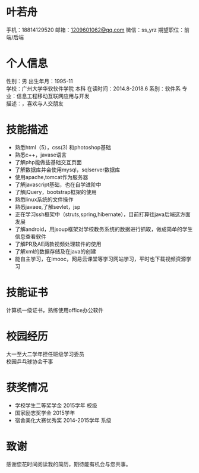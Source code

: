 # 叶若舟
 手机：18814129520  邮箱：1209601062@qq.com  微信：ss_yrz  期望职位：前端/后端
# 个人信息
  性别：男                        出生年月：1995-11  
  学校：广州大学华软软件学院        本科     在读时间：2014.8-2018.6
  系别：软件系                    专业：信息工程移动互联网应用与开发  
  描述：，喜欢与人交朋友    
# 技能描述
  * 熟悉html（5），css(3) 和photoshop基础
  * 熟悉c++，javase语言
  * 了解php能做些基础交互页面
  * 了解数据库并会使用mysql，sqlserver数据库
  * 使用apache,tomcat作为服务器
  * 了解javascript基础，也在自学进阶中
  * 了解jQuery，bootstrap框架的使用
  * 熟悉linux系统的文件操作
  * 熟悉javaee,了解sevlet，jsp
  * 正在学习ssh框架中（struts,spring,hibernate），目前打算往java后端这方面发展
  * 了解android，用jsoup框架对学校教务系统的数据进行抓取，做成简单的学生信息查看软件
  * 了解PR及AE两款视频处理软件的使用
  * 了解xml的数据存储及在java的创建 
  * 能自主学习，在imooc，网易云课堂等学习网站学习，平时也下载视频资源学习
  
# 技能证书
  计算机一级证书，熟练使用office办公软件   
# 校园经历
  大一至大二学年担任班级学习委员  
  校园乒乓球协会干事   
# 获奖情况
  * 学校学生二等奖学金 2015学年 校级
  * 国家励志奖学金  2015学年
  * 宿舍美化大赛优秀奖 2014-2015学年 系级
# 致谢
感谢您花时间阅读我的简历，期待能有机会与您共事。
